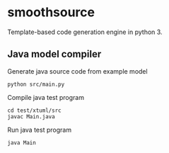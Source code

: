 # smoothsource
Template-based code generation engine in python 3.
## Java model compiler
Generate java source code from example model
```
python src/main.py
```
Compile java test program
```
cd test/xtuml/src
javac Main.java
```
Run java test program
```
java Main
```
